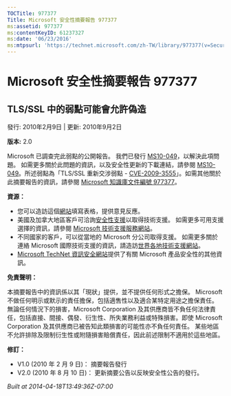 ```yaml
---
TOCTitle: 977377
Title: Microsoft 安全性摘要報告 977377
ms:assetid: 977377
ms:contentKeyID: 61237327
ms:date: '06/23/2016'
ms:mtpsurl: 'https://technet.microsoft.com/zh-TW/library/977377(v=Security.10)'
---
```



Microsoft 安全性摘要報告 977377
===============================

TLS/SSL 中的弱點可能會允許偽造
------------------------------

發行: 2010年2月9日 | 更新: 2010年9月2日

**版本:** 2.0

Microsoft 已調查完此弱點的公開報告。 我們已發行 [MS10-049](http://technet.microsoft.com/security/bulletin/ms10-049)，以解決此項問題。 如需更多關於此問題的資訊，以及安全性更新的下載連結，請參閱 [MS10-049](http://technet.microsoft.com/security/bulletin/ms10-049)。所述弱點為「TLS/SSL 重新交涉弱點 - [CVE-2009-3555](http://www.cve.mitre.org/cgi-bin/cvename.cgi?name=cve-2009-3555)」。如需其他關於此摘要報告的資訊，請參閱 [Microsoft 知識庫文件編號 977377](http://support.microsoft.com/kb/977377)。

**資源：** 

-   您可以造訪這個[網站](https://support.microsoft.com/common/survey.aspx?scid=sw;en;1257&amp;showpage=1&amp;ws=technet&amp;sd=tech)填寫表格，提供意見反應。
-   美國及加拿大地區客戶可洽詢[安全性支援](http://go.microsoft.com/fwlink/?linkid=21131)以取得技術支援。 如需更多可用支援選擇的資訊，請參閱 [Microsoft 技術支援服務網站](http://support.microsoft.com)。
-   不同國家的客戶，可以從當地的 Microsoft 分公司取得支援。 如需更多關於連絡 Microsoft 國際技術支援的資訊，請造訪[世界各地技術支援網站](http://go.microsoft.com/fwlink/?linkid=21155)。
-   [Microsoft TechNet 資訊安全網站](http://technet.microsoft.com/zh-tw/security/default.aspx)提供了有關 Microsoft 產品安全性的其他資訊。

**免責聲明：** 

本摘要報告中的資訊係以其「現狀」提供，並不提供任何形式之擔保。 Microsoft 不做任何明示或默示的責任擔保，包括適售性以及適合某特定用途之擔保責任。 無論任何情況下的損害，Microsoft Corporation 及其供應商皆不負任何法律責任，包括直接、間接、偶發、衍生性、所失業務利益或特殊損害。即使 Microsoft Corporation 及其供應商已被告知此類損害的可能性亦不負任何責任。 某些地區不允許排除及限制衍生性或附隨損害賠償責任，因此前述限制不適用於這些地區。

**修訂：** 

-   V1.0 (2010 年 2 月 9 日)： 摘要報告發行
-   V2.0 (2010 年 8 月 10 日)： 更新摘要公告以反映安全性公告的發行。

*Built at 2014-04-18T13:49:36Z-07:00*
